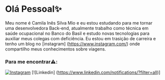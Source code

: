 # Olá Pessoal✨

Meu nome é Camila Inês Silva Mio e eu estou estudando para me tornar uma desenvolvedora Back-end, atualmente trabalho como técnica em saúde ocupacional no Banco do Basil e estudo novas tecnologias para auxiliar meus colegas com deficiência. Eu estou em trasição de carreira e tenho um blog no [instagram] (https://www.instagram.com/) onde compartilho meus conhecimentos sobre viagens.

### Para me encontrar⚠️:
[![Instagram](https://img.shields.io/badge/Instagram-E4405F?style=for-the-badge&logo=instagram&logoColor=white)](https://www.instagram.com/)
[![Linkedin] (https://www.linkedin.com/notifications/?filter=all)]


